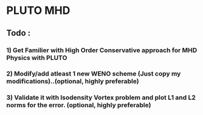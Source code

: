# PLUTO MHD

## Todo : 
###      1) Get Familier with High Order Conservative approach for MHD Physics with PLUTO
###      2) Modify/add atleast 1 new WENO scheme (Just copy my modifications)..(optional, highly preferable)
###      3) Validate it with Isodensity Vortex problem and plot L1 and L2 norms for the error. (optional, highly preferable)
